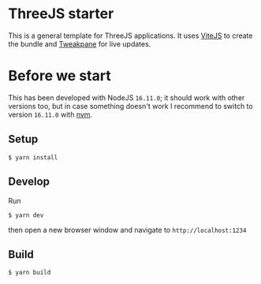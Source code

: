 # ThreeJS starter

This is a general template for ThreeJS applications. It uses [ViteJS](https://vitejs.dev/) to create the bundle and [Tweakpane](https://github.com/cocopon/tweakpane) for live updates.

# Before we start
This has been developed with NodeJS `16.11.0`; it should work with other versions too, but in case something doesn't work I recommend to switch to version `16.11.0` with [nvm](https://github.com/nvm-sh/nvm).

## Setup
```shell
$ yarn install
```

## Develop

Run

```shell
$ yarn dev
```

then open a new browser window and navigate to `http://localhost:1234`

## Build

```shell
$ yarn build
```
